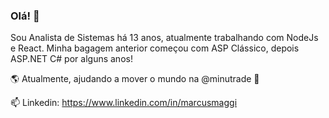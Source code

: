 ### Olá! 👋


Sou Analista de Sistemas há 13 anos, atualmente trabalhando com NodeJs e React. Minha bagagem anterior começou com ASP Clássico, depois ASP.NET C# por alguns anos!

:earth_americas: Atualmente, ajudando a mover o mundo na @minutrade :rocket:

📫 Linkedin: https://www.linkedin.com/in/marcusmaggi
<!--
**mpmaggi/mpmaggi** is a ✨ _special_ ✨ repository because its `README.md` (this file) appears on your GitHub profile.

Here are some ideas to get you started:

- 🔭 I’m currently working on ...
- 🌱 I’m currently learning ...
- 👯 I’m looking to collaborate on ...
- 🤔 I’m looking for help with ...
- 💬 Ask me about ...
- 📫 How to reach me: ...
- 😄 Pronouns: ...
- ⚡ Fun fact: ...
-->


